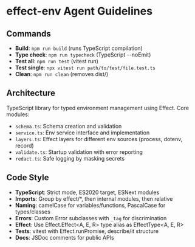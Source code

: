 # effect-env Agent Guidelines

## Commands
- **Build**: `npm run build` (runs TypeScript compilation)
- **Type check**: `npm run typecheck` (TypeScript --noEmit)
- **Test all**: `npm run test` (vitest run)
- **Test single**: `npx vitest run path/to/test/file.test.ts`
- **Clean**: `npm run clean` (removes dist/)

## Architecture
TypeScript library for typed environment management using Effect. Core modules:
- `schema.ts`: Schema creation and validation
- `service.ts`: Env service interface and implementation
- `layers.ts`: Effect layers for different env sources (process, dotenv, record)
- `validate.ts`: Startup validation with error reporting
- `redact.ts`: Safe logging by masking secrets

## Code Style
- **TypeScript**: Strict mode, ES2020 target, ESNext modules
- **Imports**: Group by effect/*, then internal modules, then relative
- **Naming**: camelCase for variables/functions, PascalCase for types/classes
- **Errors**: Custom Error subclasses with `_tag` for discrimination
- **Effect**: Use Effect.Effect<A, E, R> type alias as EffectType<A, E, R>
- **Tests**: vitest with Effect.runPromise, describe/it structure
- **Docs**: JSDoc comments for public APIs
